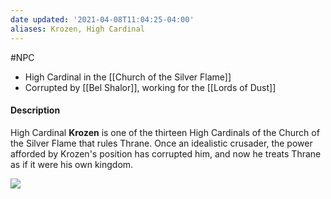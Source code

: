 ```yaml
---
date updated: '2021-04-08T11:04:25-04:00'
aliases: Krozen, High Cardinal
---
```


#NPC

- High Cardinal in the [[Church of the Silver Flame]]
- Corrupted by [[Bel Shalor]], working for the [[Lords of Dust]]

#### Description

High Cardinal **Krozen** is one of the thirteen High Cardinals of the Church of the Silver Flame that rules Thrane. Once an idealistic crusader, the power afforded by Krozen's position has corrupted him, and now he treats Thrane as if it were his own kingdom.

[![](https://static.wikia.nocookie.net/eberron/images/8/87/Highcardinalkrozen.jpg/revision/latest/scale-to-width-down/350?cb=20200519093821)](https://static.wikia.nocookie.net/eberron/images/8/87/Highcardinalkrozen.jpg/revision/latest?cb=20200519093821)
